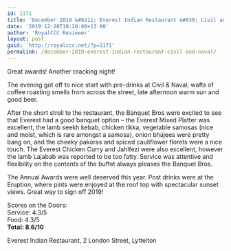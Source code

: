 ```yaml
---
id: 1171
title: 'December 2019 &#8211; Everest Indian Restaurant &#038; Civil and Naval'
date: '2019-12-20T10:20:00+13:00'
author: 'RoyalCCC Reviewer'
layout: post
guid: 'http://royalccc.net/?p=1171'
permalink: /december-2019-everest-indian-restaurant-civil-and-naval/
---
```


Great awards! Another cracking night!

The evening got off to nice start with pre-drinks at Civil &amp; Naval; wafts of coffee roasting smells from across the street, late afternoon warm sun and good beer.

After the short stroll to the restaurant, the Banquet Bros were excited to see that Everest had a good banquet option – the Everest Mixed Platter was excellent, the lamb seekh kebab, chicken tikka, vegetable samosas (nice and moist, which is rare amongst a samosa), onion bhajees were pretty bang on, and the cheeky pakoras and spiced cauliflower florets were a nice touch. The Everest Chicken Curry and Jahlfezi were also excellent, however the lamb Lajabab was reported to be too fatty. Service was attentive and flexibility on the contents of the buffet always pleases the Banquet Bros.

The Annual Awards were well deserved this year. Post drinks were at the Eruption, where pints were enjoyed at the roof top with spectacular sunset views. Great way to sign off 2019!

Scores on the Doors:  
Service: 4.3/5  
Food: 4.3/5  
**Total: 8.6/10**

Everest Indian Restaurant, 2 London Street, Lyttelton